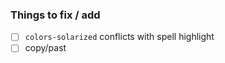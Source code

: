 ### Things to fix / add 

- [ ] `colors-solarized` conflicts with spell highlight 
- [ ] copy/past 
